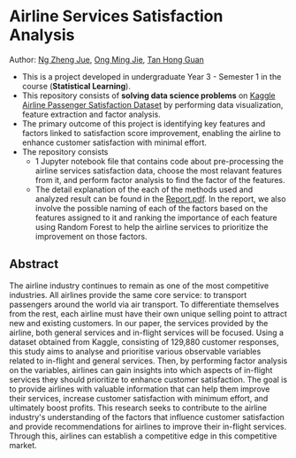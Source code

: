 # Airline Services Satisfaction Analysis
Author: [Ng Zheng Jue](https://github.com/xinjue37), [Ong Ming Jie](https://github.com/ethanong98), [Tan Hong Guan](https://github.com/tanhg1116)

* This is a project developed in undergraduate Year 3 - Semester 1 in the course (**Statistical Learning**).
* This repository consists of **solving data science problems** on [Kaggle Airline Passenger Satisfaction Dataset](https://www.kaggle.com/datasets/mysarahmadbhat/airline-passenger-satisfaction) by performing data visualization, feature extraction and factor analysis.
* The primary outcome of this project is identifying key features and factors linked to satisfaction score improvement, enabling the airline to enhance customer satisfaction with minimal effort.
* The repository consists
    * 1 Jupyter notebook file that contains code about pre-processing the airline services satisfaction data, choose the most relavant features from it, and perform factor analysis to find the factor of the features.
    * The detail explanation of the each of the methods used and analyzed result can be found in the [Report.pdf](https://github.com/xinjue37/Airline-Services-Satisfaction-Analysis/blob/main/Report.pdf). In the report, we also involve the possible naming of each of the factors based on the features assigned to it and ranking the importance of each feature using Random Forest to help the airline services to prioritize the improvement on those factors.


## Abstract
The airline industry continues to remain as one of the most competitive industries. All
airlines provide the same core service: to transport passengers around the world via air
transport. To differentiate themselves from the rest, each airline must have their own unique
selling point to attract new and existing customers. In our paper, the services provided by the
airline, both general services and in-flight services will be focused.
Using a dataset obtained from Kaggle, consisting of 129,880 customer responses, this
study aims to analyse and prioritise various observable variables related to in-flight and
general services. Then, by performing factor analysis on the variables, airlines can gain
insights into which aspects of in-flight services they should prioritize to enhance customer
satisfaction. The goal is to provide airlines with valuable information that can help them
improve their services, increase customer satisfaction with minimum effort, and ultimately
boost profits.
This research seeks to contribute to the airline industry's understanding of the factors
that influence customer satisfaction and provide recommendations for airlines to improve
their in-flight services. Through this, airlines can establish a competitive edge in this
competitive market.
